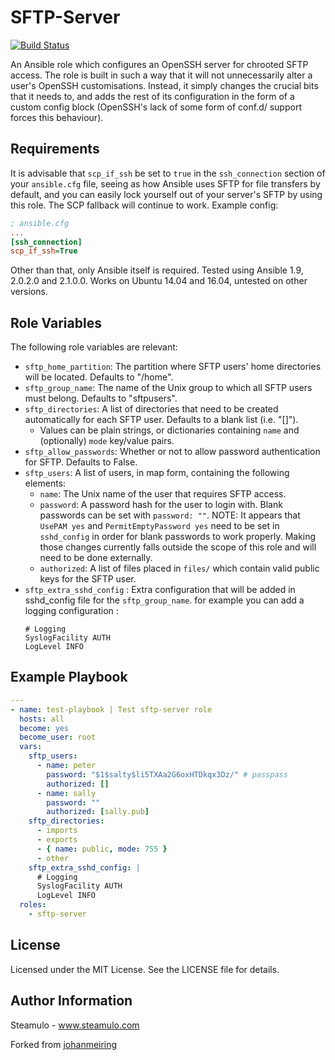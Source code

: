 # SFTP-Server

[![Build Status](https://travis-ci.org/johanmeiring/ansible-sftp.svg?branch=master)](https://travis-ci.org/johanmeiring/ansible-sftp)

An Ansible role which configures an OpenSSH server for chrooted SFTP access.  The role is built in such a way that it will not unnecessarily alter a user's OpenSSH customisations.  Instead, it simply changes the crucial bits that it needs to, and adds the rest of its configuration in the form of a custom config block (OpenSSH's lack of some form of conf.d/ support forces this behaviour).

## Requirements

It is advisable that `scp_if_ssh` be set to `true` in the `ssh_connection` section of your `ansible.cfg` file, seeing as how Ansible uses SFTP for file transfers by default, and you can easily lock yourself out of your server's SFTP by using this role.  The SCP fallback will continue to work.  Example config:

```ini
; ansible.cfg
...
[ssh_connection]
scp_if_ssh=True
```

Other than that, only Ansible itself is required.  Tested using Ansible 1.9, 2.0.2.0 and 2.1.0.0.  Works on Ubuntu 14.04 and 16.04, untested on other versions.

## Role Variables

The following role variables are relevant:

* `sftp_home_partition`: The partition where SFTP users' home directories will be located.  Defaults to "/home".
* `sftp_group_name`: The name of the Unix group to which all SFTP users must belong.  Defaults to "sftpusers".
* `sftp_directories`: A list of directories that need to be created automatically for each SFTP user.  Defaults to a blank list (i.e. "[]").
  * Values can be plain strings, or dictionaries containing `name` and (optionally) `mode` key/value pairs.
* `sftp_allow_passwords`: Whether or not to allow password authentication for SFTP. Defaults to False.
* `sftp_users`: A list of users, in map form, containing the following elements:
  * `name`: The Unix name of the user that requires SFTP access.
  * `password`: A password hash for the user to login with.  Blank passwords can be set with `password: ""`.  NOTE: It appears that `UsePAM yes` and `PermitEmptyPassword yes` need to be set in `sshd_config` in order for blank passwords to work properly.  Making those changes currently falls outside the scope of this role and will need to be done externally.
  * `authorized`: A list of files placed in `files/` which contain valid public keys for the SFTP user.
* `sftp_extra_sshd_config` : Extra configuration that will be added in sshd_config file for the `sftp_group_name`. for example you can add a logging configuration :
    ```
    # Logging
    SyslogFacility AUTH
    LogLevel INFO
    ```


## Example Playbook

```yaml
---
- name: test-playbook | Test sftp-server role
  hosts: all
  become: yes
  become_user: root
  vars:
    sftp_users:
      - name: peter
        password: "$1$salty$li5TXAa2G6oxHTDkqx3Dz/" # passpass
        authorized: []
      - name: sally
        password: ""
        authorized: [sally.pub]
    sftp_directories:
      - imports
      - exports
      - { name: public, mode: 755 }
      - other
    sftp_extra_sshd_config: |
      # Logging
      SyslogFacility AUTH
      LogLevel INFO
  roles:
    - sftp-server
```

## License

Licensed under the MIT License. See the LICENSE file for details.

## Author Information

Steamulo - www.steamulo.com

Forked from [johanmeiring](https://github.com/johanmeiring)
